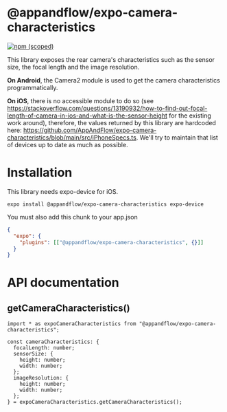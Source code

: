 # @appandflow/expo-camera-characteristics

[![npm (scoped)](https://img.shields.io/npm/v/@appandflow/expo-camera-characteristics.svg)](https://www.npmjs.com/package/@appandflow/expo-camera-characteristics)

This library exposes the rear camera's characteristics such as the sensor size, the focal length and the image resolution.

**On Android**, the Camera2 module is used to get the camera characteristics programmatically.

**On iOS**, there is no accessible module to do so (see https://stackoverflow.com/questions/13190932/how-to-find-out-focal-length-of-camera-in-ios-and-what-is-the-sensor-height for the existing work around), therefore, the values returned by this library are hardcoded here: https://github.com/AppAndFlow/expo-camera-characteristics/blob/main/src/iPhoneSpecs.ts. We'll try to maintain that list of devices up to date as much as possible.

# Installation

This library needs expo-device for iOS.

```
expo install @appandflow/expo-camera-characteristics expo-device
```

You must also add this chunk to your app.json

```JSON
{
  "expo": {
    "plugins": [["@appandflow/expo-camera-characteristics", {}]]
  }
}

```

# API documentation

## getCameraCharacteristics()

```TS
import * as expoCameraCharacteristics from "@appandflow/expo-camera-characteristics";

const cameraCharacteristics: {
  focalLength: number;
  sensorSize: {
    height: number;
    width: number;
  };
  imageResolution: {
    height: number;
    width: number;
  };
} = expoCameraCharacteristics.getCameraCharacteristics();
```
